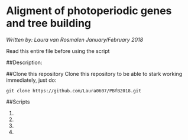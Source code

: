 # Aligment of photoperiodic genes and tree building 

*Written by: Laura van Rosmalen*
*January/February 2018*

Read this entire file before using the script

##Description:










##Clone this repository
Clone this repository to be able to stark working immediately, just do:

```
git clone https://github.com/Laura0607/PBfB2018.git
```

##Scripts

1.
2.
3.
4.





